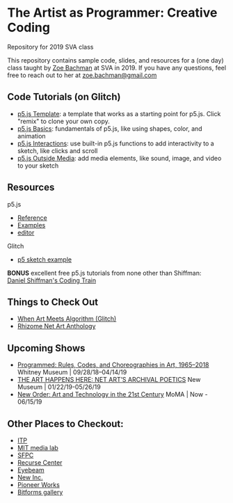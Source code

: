 # The Artist as Programmer: Creative Coding
Repository for 2019 SVA class 

This repository contains sample code, slides, and resources for a (one day) class taught by [Zoe Bachman](https://cargocollective.com/zoebachman) at SVA in 2019. 
If you have any questions, feel free to reach out to her at zoe.bachman@gmail.com


## Code Tutorials (on Glitch)
- [p5.js Template](https://glitch.com/~sva-copy-of-p5-template): a template that works as a starting point for p5.js. Click "remix" to clone your own copy. 
- [p5.js Basics](https://glitch.com/~sva-p5-basics-tutorial): fundamentals of p5.js, like using shapes, color, and animation
- [p5.js Interactions](): use built-in p5.js functions to add interactivity to a sketch, like clicks and scroll
- [p5.js Outside Media](https://glitch.com/~sva-p5-media): add media elements, like sound, image, and video to your sketch 


## Resources

p5.js
- [Reference](http://p5js.org/reference/)
- [Examples](http://p5js.org/examples/)
- [editor](https://editor.p5js.org/)

Glitch 
- [p5 sketch example](https://glitch.com/edit/#!/p5js?path=server.js:1:0)

**BONUS** excellent free p5.js tutorials from none other than Shiffman:  
[Daniel Shiffman's Coding Train](https://www.youtube.com/channel/UCvjgXvBlbQiydffZU7m1_aw)


## Things to Check Out

- [When Art Meets Algorithm (Glitch)](https://glitch.com/culture/art-meets-algorithm/)
- [Rhizome Net Art Anthology](https://anthology.rhizome.org/)


## Upcoming Shows

- [Programmed: Rules, Codes, and Choreographies in Art, 1965–2018](https://www.whitney.org/exhibitions/programmed) Whitney Museum | 09/28/18–04/14/19
- [THE ART HAPPENS HERE: NET ART’S ARCHIVAL POETICS](https://www.newmuseum.org/exhibitions/view/the-art-happens-here-net-art-s-archival-poetics) New Museum | 01/22/19-05/26/19
- [New Order: Art and Technology in the 21st Century](https://www.moma.org/calendar/exhibitions/5033?locale=en) MoMA | Now - 06/15/19


## Other Places to Checkout:

- [ITP](https://tisch.nyu.edu/itp)
- [MIT media lab](https://www.media.mit.edu/)
- [SFPC](http://sfpc.io/)
- [Recurse Center](https://www.recurse.com)
- [Eyebeam](https://www.eyebeam.org/)
- [New Inc.](https://www.newinc.org/)
- [Pioneer Works](https://pioneerworks.org/)
- [Bitforms gallery](https://bitforms.art/)
